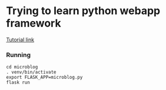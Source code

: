 # Trying to learn python webapp framework
[Tutorial link](https://blog.miguelgrinberg.com/post/the-flask-mega-tutorial-part-i-hello-world)

### Running
```
cd microblog
. venv/bin/activate
export FLASK_APP=microblog.py
flask run
```
